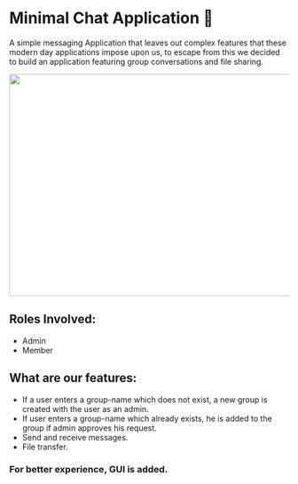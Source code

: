 Minimal Chat Application 💬
========================

A simple messaging Application that leaves out complex features that these modern day applications impose upon us, to escape from this we decided to build an application featuring group conversations and file sharing.

<p align="center">
<img src="https://user-images.githubusercontent.com/55986973/115507815-399a2a00-a29a-11eb-85c8-859060db58ca.png" width="700" height="400">
</p>

## Roles Involved:
* Admin
* Member

## What are our features:
- If a user enters a group-name which does not exist, a new group is created with the user as an admin.
- If user enters a group-name which already exists, he is added to the group if admin approves his request.
- Send and receive messages.
- File transfer.

### For better experience, GUI is added.

